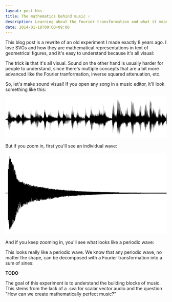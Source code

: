 ```yaml
---
layout: post.hbs
title: The mathematics behind music 🎶
description: Learning about the Fourier transformation and what it means for music
date: 2014-01-18T00:00+09:00
---
```


<style>
vector-graph {
  margin: 0 auto;
  display: block;
  width: auto;
}
</style>

This blog post is a rewrite of an old experiment I made exactly 8 years ago. I love SVGs and how they are mathematical representations in text of geometrical figures, and it's easy to understand because it's all visual:

<vector-graph grid="false" axis="false">
  <circle x="3" y="3" radius="2"></circle>
  <line from="3,8" to="8,6"></line>
  <polygon color="red" points="0,0;10,0;10,10;0,10"></polygon>
</vector-graph>

The trick **is** that it's all visual. Sound on the other hand is usually harder for people to understand, since there's multiple concepts that are a bit more advanced like the Fourier tranformation, inverse squared attenuation, etc.

So, let's make sound visual! If you open any song in a music editor, it'll look something like this:

![Soundwave](/blog/the-mathematics-behind-music/soundwave.png)

But if you zoom in, first you'll see an individual wave:

![Single wave](/blog/the-mathematics-behind-music/wave.png)

And if you keep zooming in, you'll see what looks like a periodic wave:

<vector-graph x="-5,5" y="-2,2">
  <plot fn="Math.tan(x)" color="red" width="1"></plot>
  <plot fn="Math.sin(x)" color="green"></plot>
  <plot fn="Math.cos(x)" color="blue"></plot>
</vector-graph>

This looks really like a periodic wave. We know that any periodic wave, no matter the shape, can be decomposed with a Fourier transformation into a sum of sines:

<vector-graph x="0,0.1" y="-1,1" width="400">
  <plot fn="0.4 * Math.sin(440 * x + 1) + 0.2 * Math.sin(880 * x + 2) + 0.2 * Math.sin(1320 * x + 4) + 0.2 * Math.sin(2200 * x + 4)" color="red" width="1"></plot>
</vector-graph>

**TODO**

The goal of this experiment is to understand the building blocks of music. This stems from the lack of a .sva for scalar vector audio and the question "How can we create mathematically perfect music?"

<script src="/blog/the-mathematics-behind-music/vector-graph.js"></script>
